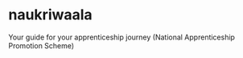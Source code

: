 # naukriwaala
Your guide for your apprenticeship journey (National Apprenticeship Promotion Scheme)
